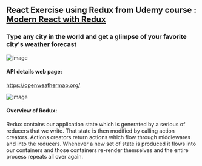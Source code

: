 ## React Exercise using Redux from Udemy course : <a href="https://www.udemy.com/course/react-redux/?LSNPUBID=JVFxdTr9V80&ranEAID=JVFxdTr9V80&ranMID=39197&ranSiteID=JVFxdTr9V80-tIb0tmQSS6dQ.EtYaBIDmw">Modern React with Redux</a>

### Type any city in the world and get a glimpse of your favorite city's weather forecast
![image](https://user-images.githubusercontent.com/55360078/82143072-7adfb980-9841-11ea-866b-7f737af926d1.png)



#### API details web page:
https://openweathermap.org/

![image](https://user-images.githubusercontent.com/55360078/82143056-57b50a00-9841-11ea-8bf4-0339b751e7c5.png)

#### Overview of Redux:

Redux contains our application state which is generated by a serious of reducers that we write. That state is then modified by calling action creators. Actions creators return actions which flow through middlewares and into the reducers. Whenever a new set of state is produced it flows into our containers and those containers re-render themselves and the entire process repeats all over again.
